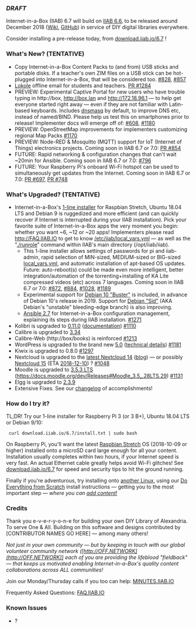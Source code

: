 ### _**DRAFT**_

Internet-in-a-Box (IIAB) 6.7 will build on [IIAB 6.6](https://github.com/iiab/iiab/wiki/IIAB-6.6-Release-Notes), to be released around December 2018 ([Wiki](http://wiki.laptop.org/go/IIAB/6.7), [GitHub](https://github.com/iiab/iiab/milestone/4)) in service of DIY digital libraries everywhere.

Consider installing a pre-release today, from <a href=http://download.iiab.io/6.7/>download.iiab.io/6.7</a> !

### What's New? (TENTATIVE)

* Copy Internet-in-a-Box Content Packs to (and from) USB sticks and portable disks.  If a teacher's own ZIM files on a USB stick can be hot-plugged into Internet-in-a-Box, that will be considered too.  [#828](https://github.com/iiab/iiab/issues/828), [#857](https://github.com/iiab/iiab/issues/857)
* [Lokole](https://ascoderu.ca/) offline email for students and teachers.  [PR #1284](https://github.com/iiab/iiab/pull/1284)
* PREVIEW: Experimental Captive Portal for new users who have trouble typing in http://box, http://box.lan and http://172.18.96.1 &mdash; to help get everyone started right away &mdash; even if they are not familiar with Latin-based keyboards.  Includes [dnsmasq](https://github.com/iiab/iiab/blob/master/vars/local_vars_medium.yml#L50-L58) by default, to improve DNS etc, instead of named/BIND.  Please help us test this on smartphones prior to release!  Implementer docs will emerge off of:  [#608](https://github.com/iiab/iiab/issues/608), [#1180](https://github.com/iiab/iiab/pull/1180)
* PREVIEW: OpenStreetMap improvements for implementers customizing regional Map Packs  [#1170](https://github.com/iiab/iiab/issues/1170)
* PREVIEW: Node-RED & Mosquitto (MQTT) support for IoT (Internet of Things) electronics projects.  Coming soon in IIAB 6.7 or 7.0:  [PR #854](https://github.com/iiab/iiab/pull/854)
* FUTURE: Rapid networking & configuration changes that can't wait ~20min for Ansible.  Coming soon in IIAB 6.7 or 7.0:  [#796](https://github.com/iiab/iiab/issues/796)
* FUTURE: Your Raspberry Pi's onboard Wi-Fi hotspot can be used to simultaneously get updates from the Internet.  Coming soon in IIAB 6.7 or 7.0:  [PR #697](https://github.com/iiab/iiab/pull/697), [PR #748](https://github.com/iiab/iiab/pull/748)

### What's Upgraded? (TENTATIVE)

* Internet-in-a-Box's [1-line installer](http://download.iiab.io/6.7/) for Raspbian Stretch, Ubuntu 18.04 LTS and Debian 9 is ruggedized and more efficient (and can quickly recover if Internet is interrupted during your IIAB installation).  Pick your favorite suite of Internet-in-a-Box apps the very moment you begin: whether you want ~6, ~12 or ~20 apps!  Implementers please read http://FAQ.IIAB.IO to get to know [/etc/iiab/local_vars.yml](http://wiki.laptop.org/go/IIAB/local_vars.yml) — as well as the "[./runrole](https://github.com/iiab/iiab/blob/master/runrole)" command within IIAB's main directory (/opt/iiab/iiab).
  * This 1-line installer allows settings of passwords for pi and iiab-admin, rapid selection of MIN-sized, MEDIUM-sized or BIG-sized [local_vars.yml](http://wiki.laptop.org/go/IIAB/local_vars.yml), and automatic installation of apt-based OS updates.  Future: auto-reboot(s) could be made even more intelligent, better integration/automation of the torrenting+installing of KA Lite compressed videos (etc) across 7 languages.  Coming soon in IIAB 6.7 or 7.0:  [#872](https://github.com/iiab/iiab/issues/872), [#884](https://github.com/iiab/iiab/issues/884), [#1028](https://github.com/iiab/iiab/issues/1028), [#1189](https://github.com/iiab/iiab/issues/1189)
  * Experimental support for [Debian 10 "Buster"](https://www.debian.org/devel/debian-installer/) is included, in advance of Debian 10's release in 2019.  Support for [Debian "Sid"](http://cdimage.debian.org/cdimage/daily-builds/sid_d-i/current/amd64/iso-cd/) (AKA Debian's "unstable" bleeding-edge branch) is also improving.
  * [Ansible 2.7](https://docs.ansible.com/ansible/devel/porting_guides/porting_guide_2.7.html) for Internet-in-a-Box configuration management, explaining its steps during IIAB installation.  [#1271](https://github.com/iiab/iiab/pull/1271)
* Kolibri is upgraded to [0.11.0](https://medium.com/kolibri-releases/kolibri-v0-11-is-here-1ba5c878c6ba) ([documentation](https://kolibri.readthedocs.io/en/latest/manage.html)) [#1110](https://github.com/iiab/iiab/issues/1110)
* Calibre is upgraded to [3.34](https://calibre-ebook.com/whats-new)
* Calibre-Web (http://box/books) is reinforced  [#1213](https://github.com/iiab/iiab/pull/1213)
* WordPress is upgraded to the brand new [5.0](https://wordpress.org/news/2018/12/bebo/) ([technical details](https://make.wordpress.org/core/tag/5-0/))  [#1181](https://github.com/iiab/iiab/issues/1181)
* Kiwix is upgraded to 0.8.0  [#1297](https://github.com/iiab/iiab/pull/1297)
* Nextcloud is upgraded to the [latest Nextcloud 14](https://nextcloud.com/changelog/#latest14) ([blog](https://nextcloud.com/blog/)) &mdash; or possibly [Nextcloud 15](https://github.com/nextcloud/server/milestone/48) (ETA [2018-12-10](https://github.com/nextcloud/server/wiki/Maintenance-and-Release-Schedule)) ?  [#1048](https://github.com/iiab/iiab/issues/1048)
* Moodle is upgraded to [3.5.3 LTS](https://docs.moodle.org/dev/Moodle_3.5.3_release_notes) (https://docs.moodle.org/dev/Releases#Moodle_3.5_.28LTS.29)  [#1131](https://github.com/iiab/iiab/issues/1131)
* Elgg is upgraded to [2.3.9](https://github.com/Elgg/Elgg/blob/2.3.9/CHANGELOG.md#239--2018-11-14)
* Extensive Fixes.  See our [changelog](https://github.com/iiab/iiab/milestone/4?closed=1) of accomplishments!

### How do I try it?

TL;DR!  Try our 1-line installer for Raspberry Pi 3 (or 3 B+), Ubuntu 18.04 LTS or Debian 9/10:

     curl download.iiab.io/6.7/install.txt | sudo bash

On Raspberry Pi, you'll want the latest [Raspbian Stretch](https://www.raspberrypi.org/downloads/raspbian/) OS (2018-10-09 or higher) installed onto a microSD card large enough for all your content.  Installation usually completes within two hours, if your Internet speed is very fast.  An actual Ethernet cable greatly helps avoid Wi-Fi glitches!  See [download.iiab.io/6.7](http://download.iiab.io/6.7/) for speed and security tips to hit the ground running.

Finally if you're adventurous, try installing onto [another Linux](https://github.com/iiab/iiab/wiki/IIAB-Platforms), using our [Do Everything from Scratch](https://github.com/iiab/iiab/wiki/IIAB-Installation#do-everything-from-scratch) install instructions &mdash; getting you to the most important step &mdash; _where you can [add content!](https://github.com/iiab/iiab/wiki/IIAB-Installation#add-content)_

### Credits

Thank you e-v-e-r-y-o-n-e for building your own DIY Library of Alexandria.  To serve One & All.  Building on this software and designs contributed by [CONTRIBUTOR NAMES GO HERE] &mdash; among many others!

_Not just in your own community &mdash; but by keeping in touch with our global volunteer community network ([http://OFF.NETWORK](http://OFF.NETWORK)) each of you are providing the lifeblood "fieldback" &mdash; that keeps us motivated enabling Internet-in-a-Box's quality content collaborations across ALL communities!_

Join our Monday/Thursday calls if you too can help: [MINUTES.IIAB.IO](http://MINUTES.IIAB.IO)

Frequently Asked Questions: [FAQ.IIAB.IO](http://FAQ.IIAB.IO)

### Known Issues

* ?